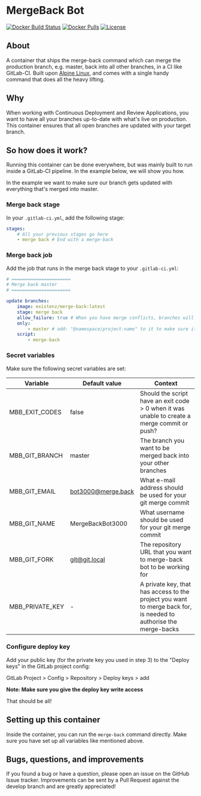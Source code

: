 # MergeBack Bot

[![Docker Build Status](https://img.shields.io/docker/build/existenz/merge-back.svg?style=flat-square)](https://hub.docker.com/r/existenz/mergeback/builds/) [![Docker Pulls](https://img.shields.io/docker/pulls/existenz/merge-back.svg?style=flat-square)](https://hub.docker.com/r/existenz/mergeback/) [![License](https://img.shields.io/github/license/existenznl/docker-mergeback.svg?style=flat-square)](https://github.com/eXistenZNL/Docker-Mergeback/blob/master/LICENSE)

## About

A container that ships the merge-back command which can merge the production branch, e.g. master, back into all other
branches, in a CI like GitLab-CI. Built upon [Alpine Linux](https://alpinelinux.org/), and comes with a single handy
command that does all the heavy lifting.

## Why

When working with Continuous Deployment and Review Applications, you want to have all your branches up-to-date
with what's live on production. This container ensures that all open branches are updated with your target branch.

## So how does it work?

Running this container can be done everywhere, but was mainly built to run inside a GitLab-CI pipeline. In the example
below, we will show you how.

In the example we want to make sure our branch gets updated with everything that's merged into master.

### Merge back stage

In your `.gitlab-ci.yml`, add the following stage:

```yaml
stages:
    # All your previous stages go here
    - merge back # End with a merge-back
```

### Merge back job

Add the job that runs in the merge back stage to your `.gitlab-ci.yml`:

```yaml
# ======================
# Merge back master
# ======================

update branches:
    image: existenz/merge-back:latest
    stage: merge back
    allow_failure: true # When you have merge conflicts, branches will not get auto updated, but you will get notified
    only:
        - master # add: "@namespace/project-name" to it to make sure it doesn't run on forks
    script:
        - merge-back
```

### Secret variables

Make sure the following secret variables are set:

Variable | Default value | Context
--- | --- | ---
MBB_EXIT_CODES | false | Should the script have an exit code > 0 when it was unable to create a merge commit or push?
MBB_GIT_BRANCH | master | The branch you want to be merged back into your other branches
MBB_GIT_EMAIL | bot3000@merge.back | What e-mail address should be used for your git merge commit
MBB_GIT_NAME | MergeBackBot3000 | What username should be used for your git merge commit
MBB_GIT_FORK | git@git.local | The repository URL that you want to merge-back bot to be working for
MBB_PRIVATE_KEY | - | A private key, that has access to the project you want to merge back for, is needed to authorise the merge-backs 

### Configure deploy key

Add your public key (for the private key you used in step 3) to the "Deploy keys" in the GitLab project config:

GitLab Project > Config > Repository > Deploy keys > add

**Note: Make sure you give the deploy key write access**

That should be all!

## Setting up this container

Inside the container, you can run the `merge-back` command directly. Make sure you have set up all variables like
mentioned above.

## Bugs, questions, and improvements

If you found a bug or have a question, please open an issue on the GitHub Issue tracker.
Improvements can be sent by a Pull Request against the develop branch and are greatly appreciated!
